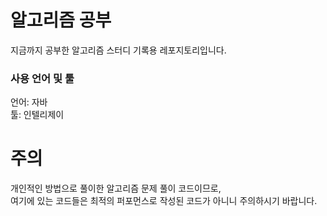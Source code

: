 # 알고리즘 공부
지금까지 공부한 알고리즘 스터디 기록용 레포지토리입니다.

### 사용 언어 및 툴
언어: 자바  
툴: 인텔리제이  

# 주의
개인적인 방법으로 풀이한 알고리즘 문제 풀이 코드이므로,  
여기에 있는 코드들은 최적의 퍼포먼스로 작성된 코드가 아니니 주의하시기 바랍니다.
